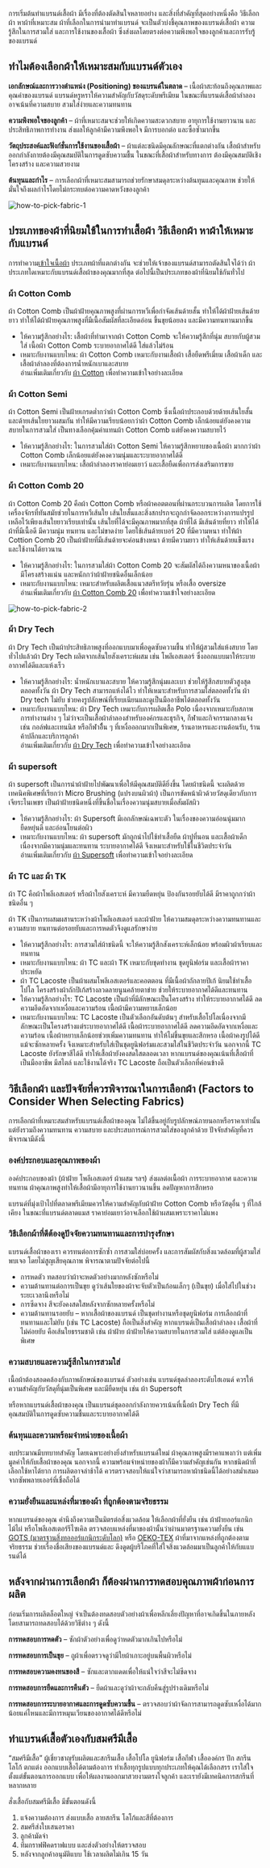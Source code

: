 การเริ่มต้นทำแบรนด์เสื้อผ้า มีเรื่องที่ต้องตัดสินใจหลายอย่าง และสิ่งที่สำคัญที่สุดอย่างหนึ่งคือ วิธีเลือกผ้า หาผ้าที่เหมาะสม ผ้าที่เลือกในการนำมาทำแบรนด์ จะเป็นตัวบ่งชี้คุณภาพของแบรนด์เสื้อผ้า ความรู้สึกในการสวมใส่ และการใช้งานของเสื้อผ้า ซึ่งส่งผลโดยตรงต่อความพึงพอใจของลูกค้าและการรับรู้ของแบรนด์

## ทำไมต้องเลือกผ้าให้เหมาะสมกับแบรนด์ตัวเอง

**เอกลักษณ์และการวางตำแหน่ง (Positioning) ของแบรนด์ในตลาด** – เนื้อผ้าสะท้อนถึงคุณภาพและคุณค่าของแบรนด์ แบรนด์หรูหราให้ความสำคัญกับวัสดุระดับพรีเมียม ในขณะที่แบรนด์เสื้อผ้าลำลองอาจเน้นที่ความสบาย สวมใส่ง่ายและความทนทาน

**ความพึงพอใจของลูกค้า** – ผ้าที่เหมาะสมจะช่วยให้เกิดความสะดวกสบาย อายุการใช้งานยาวนาน และประสิทธิภาพการทำงาน ส่งผลให้ลูกค้ามีความพึงพอใจ มีการบอกต่อ และซื้อซ้ำมากขึ้น

**วัตถุประสงค์และฟังก์ชั่นการใช้งานของเสื้อผ้า** – ผ้าแต่ละชนิดมีคุณลักษณะที่แตกต่างกัน เสื้อผ้าสำหรับออกกำลังกายต้องมีคุณสมบัติในการดูดซับความชื้น ในขณะที่เสื้อผ้าสำหรับทางการ ต้องมีคุณสมบัติเชิงโครงสร้าง และความสวยงาม

**ต้นทุนและกำไร** – การเลือกผ้าที่เหมาะสมสามารถช่วยรักษาสมดุลระหว่างต้นทุนและคุณภาพ ช่วยให้มั่นใจถึงผลกำไรโดยไม่กระทบต่อความคาดหวังของลูกค้า

![how-to-pick-fabric-1](/blog/how-to-pick-fabric-1.jpg)

## ประเภทของผ้าที่นิยมใช้ในการทำเสื้อผ้า วิธีเลือกผ้า หาผ้าให้เหมาะกับแบรนด์

การทำความ[เข้าใจเนื้อผ้า](type-of-fabric) ประเภทผ้าที่แตกต่างกัน จะช่วยให้เจ้าของแบรนด์สามารถตัดสินใจได้ว่า ผ้าประเภทใดเหมาะกับแบรนด์เสื้อผ้าของคุณมากที่สุด ต่อไปนี้เป็นประเภทของผ้าที่นิยมใช้กันทั่วไป

### ผ้า Cotton Comb

ผ้า Cotton Comb เป็นผ้าฝ้ายคุณภาพสูงที่ผ่านการหวีเพื่อกำจัดเส้นด้ายสั้น ทำให้ได้ผ้าฝ้ายเส้นด้ายยาว ทำให้ได้ผ้าฝ้ายคุณภาพสูงที่มีเนื้อสัมผัสที่ละเอียดอ่อน ขึ้นขุยน้อยลง และมีความทนทานมากขึ้น

- ให้ความรู้สึกอย่างไร: เสื้อผ้าที่ทำมาจากผ้า Cotton Comb จะให้ความรู้สึกที่นุ่ม สบายกับผู้สวมใส่ เนื้อผ้า Cotton Comb ระบายอากาศได้ดี ใส่แล้วไม่ร้อน
- เหมาะกับงานแบบไหน: ผ้า Cotton Comb เหมาะกับงานเสื้อผ้า เสื้อยืดพรีเมี่ยม เสื้อผ้าเด็ก และเสื้อผ้าลำลองที่ต้องการน้ำหนักเบาและสบาย<br>
อ่านเพิ่มเติมเกี่ยวกับ [ผ้า Cotton](what-is-cotton) เพื่อทำความเข้าใจอย่างละเอียด

### ผ้า Cotton Semi

ผ้า Cotton Semi เป็นฝ้ายเกรดต่ำกว่าผ้า Cotton Comb ซึ่งเนื้อผ้าประกอบด้วยด้ายเส้นใยสั้นและด้ายเส้นใยยาวผสมกัน ทำให้มีความเรียบน้อยกว่าผ้า Cotton Comb เล็กน้อยแต่ยังคงความสบายในการสวมใส่ เป็นทางเลือกคุ้มค่าแทนผ้า Cotton Comb แต่ยังคงความสบายไว้

- ให้ความรู้สึกอย่างไร: ในการสวมใส่ผ้า Cotton Semi ให้ความรู้สึกหยาบของเนื้อผ้า มากกว่าผ้า Cotton Comb เล็กน้อยแต่ยังคงความนุ่มและระบายอากาศได้ดี
- เหมาะกับงานแบบไหน: เสื้อผ้าลำลองราคาย่อมเยาว์ และเสื้อยืดเพื่อการส่งเสริมการขาย

### ผ้า Cotton Comb 20

ผ้า Cotton Comb 20 คือผ้า Cotton Comb หรือผ้าคอตตอนที่ผ่านกระบวนการผลิต โดยการใช้เครื่องจักรที่ทันสมัยช่วยในการหวีเส้นใย เส้นใยสั้นและสิ่งสกปรกจะถูกกำจัดออกระหว่างการแปรรูป เหลือไว้เพียงเส้นใยยาวเรียบเท่านั้น เส้นใยที่ได้จะมีคุณภาพมากที่สุด ผ้าที่ได้ มีเส้นด้ายที่ยาว ทำให้ได้ผ้าที่มีเนื้อดี มีความนุ่ม ทนทาน และไม่ขาดง่าย โดยใช้เส้นด้ายเบอร์ 20 ที่มีความหนา ทำให้ผ้า Cottion Comb 20 เป็นผ้าฝ้ายที่มีเส้นด้ายจะค่อนข้างหนา ด้ายมีความยาว ทำให้เส้นด้ายแข็งแรงและใช้งานได้ยาวนาน

- ให้ความรู้สึกอย่างไร: ในการสวมใส่ผ้า Cotton Comb 20 จะสัมผัสได้ถึงความหนาของเนื้อผ้า มีโครงสร้างแน่น และหนักกว่าผ้าฝ้ายชนิดอื่นเล็กน้อย
- เหมาะกับงานแบบไหน: เหมาะสำหรับผลิตเสื้อแนวสตรีทวัยรุ่น หรือเสื้อ oversize<br>
อ่านเพิ่มเติมเกี่ยวกับ [ผ้า Cotton Comb 20](what-is-cotton) เพื่อทำความเข้าใจอย่างละเอียด

![how-to-pick-fabric-2](/blog/how-to-pick-fabric-2.jpg)

### ผ้า Dry Tech

ผ้า Dry Tech เป็นผ้าประสิทธิภาพสูงที่ออกแบบมาเพื่อดูดซับความชื้น ทำให้ผู้สวมใส่แห้งสบาย โดยทั่วไปแล้วผ้า Dry Tech ผลิตจากเส้นใยสังเคราะห์ผสม เช่น โพลีเอสเตอร์ ซึ่งออกแบบมาให้ระบายอากาศได้ดีและแห้งเร็ว

- ให้ความรู้สึกอย่างไร: น้ำหนักเบาและสบาย  ให้ความรู้สึกนุ่มและเบา ช่วยให้รู้สึกสบายตัวสูงสุดตลอดทั้งวัน ผ้า Dry Tech สามารถแห้งได้ไว ทำให้เหมาะสำหรับการสวมใส่ตลอดทั้งวัน ผ้า Dry tech ไม่ยับ ช่วยคงรูปลักษณ์ที่เรียบเนียนและดูเป็นมืออาชีพได้ตลอดทั้งวัน
- เหมาะกับงานแบบไหน: ผ้า Dry Tech เหมาะกับการผลิตเสื้อ Polo เนื่องจากเหมาะกับสภาพการทำงานต่าง ๆ ไม่ว่าจะเป็นเสื้อผ้าลำลองสำหรับองค์กรและธุรกิจ, กีฬาและกิจกรรมกลางแจ้ง เช่น กอล์ฟและเทนนิส หรือกีฬาอื่ืน ๆ ที่เหงื่อออกมากเป็นพิเศษ, ร้านอาหารและงานต้อนรับ, ร้านค้าปลีกและบริการลูกค้า<br>
อ่านเพิ่มเติมเกี่ยวกับ [ผ้า Dry Tech](what-is-dry-tech-fabric-polo-shirt) เพื่อทำความเข้าใจอย่างละเอียด

### ผ้า supersoft

ผ้า supersoft เป็นการนำผ้าฝ้ายไปพัฒนาเพื่อให้มีคุณสมบัติดียิ่งขึ้น โดยผ้าชนิดนี้ จะผลิตด้วยเทคนิคพิเศษที่เรียกว่า Micro Brushing (แปรงบนผิวผ้า) เป็นการขัดหน้าผิวด้วยวัสดุเดียวกับการเจียระไนเพชร เป็นผ้าฝ้ายชนิดหนึ่งที่ขึ้นชื่อในเรื่องความนุ่มสบายเมื่อสัมผัสผิว 

- ให้ความรู้สึกอย่างไร: ผ้า Supersoft มีเอกลักษณ์เฉพาะตัว ในเรื่องของความอ่อนนุ่มมาก ยืดหยุ่นดี และอ่อนโยนต่อผิว
- เหมาะกับงานแบบไหน: ผ้า supersoft  มักถูกนำไปใช้ทำเสื้อยืด ผ้าปูที่นอน และเสื้อผ้าเด็ก เนื่องจากมีความนุ่มและทนทาน ระบายอากาศได้ดี จึงเหมาะสำหรับใช้ในชีวิตประจำวัน<br>
อ่านเพิ่มเติมเกี่ยวกับ [ผ้า Supersoft](what-is-supersoft) เพื่อทำความเข้าใจอย่างละเอียด

### ผ้า TC และ ผ้า TK

ผ้า TC คือผ้าโพลีเอสเตอร์ หรือผ้าใยสังเคราะห์ มีความยืดหยุ่น ป้องกันรอยยับได้ดี มีราคาถูกกว่าผ้าชนิดอื่น ๆ 

ผ้า TK เป็นการผสมผสานระหว่างผ้าโพลีเอสเตอร์ และผ้าฝ้าย ให้ความสมดุลระหว่างความทนทานและความสบาย ทนทานต่อรอยยับและการหดตัวจึงดูแลรักษาง่าย 

- ให้ความรู้สึกอย่างไร: การสวมใส่ผ้าชนิดนี้ จะให้ความรู้สึกสังเคราะห์เล็กน้อย พร้อมผิวผ้าเรียบและทนทาน
- เหมาะกับงานแบบไหน:  ผ้า TC และผ้า TK เหมาะกับชุดทำงาน ชุดยูนิฟอร์ม และเสื้อผ้าราคาประหยัด
- ผ้า TC Lacoste เป็นผ้าผสมโพลีเอสเตอร์และคอตตอน ที่มีเนื้อผ้าถักลายปิเก้ นิยมใช้ทำเสื้อโปโล โครงสร้างผ้าถักปิเก้สร้างลวดลายนูนคล้ายตาข่าย ช่วยให้ระบายอากาศได้ดีและทนทาน
- ให้ความรู้สึกอย่างไร: TC Lacoste เป็นผ้าที่มีลักษณะเป็นโครงสร้าง ทำให้ระบายอากาศได้ดี  ลดความอึดอัดจากเหงื่อและความร้อน เนื้อผ้ามีความหยาบเล็กน้อย
- เหมาะกับงานแบบไหน: TC Lacoste เป็นตัวเลือกอันดับต้นๆ สำหรับเสื้อโปโลเนื่องจากมีลักษณะเป็นโครงสร้างแต่ระบายอากาศได้ดี เนื้อผ้าระบายอากาศได้ดี ลดความอึดอัดจากเหงื่อและความร้อน เนื้อผ้าหยาบเล็กน้อยช่วยเพิ่มความทนทาน ทำให้ไม่ขึ้นขุยและสึกหรอ เนื้อผ้าคงรูปได้ดีแม้จะซักหลายครั้ง จึงเหมาะสำหรับใส่เป็นชุดยูนิฟอร์มและสวมใส่ในชีวิตประจำวัน นอกจากนี้ TC Lacoste ยังรักษาสีได้ดี ทำให้เสื้อผ้ายังคงสดใสตลอดเวลา หากแบรนด์ของคุณเน้นที่เสื้อผ้าที่เป็นมืออาชีพ มีสไตล์ และใช้งานได้จริง TC Lacoste ถือเป็นตัวเลือกที่ค่อนข้างดี

## วิธีเลือกผ้า และปัจจัยที่ควรพิจารณาในการเลือกผ้า (Factors to Consider When Selecting Fabrics)

การเลือกผ้าที่เหมาะสมสำหรับแบรนด์เสื้อผ้าของคุณ ไม่ได้ขึ้นอยู่กับรูปลักษณ์ภายนอกหรือราคาเท่านั้น แต่ยังรวมถึงความทนทาน ความสบาย และประสบการณ์การสวมใส่ของลูกค้าด้วย ปัจจัยสำคัญที่ควรพิจารณามีดังนี้

### องค์ประกอบและคุณภาพของผ้า

องค์ประกอบของผ้า (ผ้าฝ้าย โพลีเอสเตอร์ ผ้าผสม ฯลฯ) ส่งผลต่อเนื้อผ้า การระบายอากาศ และความทนทาน ผ้าคุณภาพสูงทำให้เสื้อผ้ามีอายุการใช้งานยาวนานขึ้น ลดปัญหาการสึกหรอ 

แบรนด์ที่มุ่งเป้าไปที่ตลาดพรีเมียมควรให้ความสำคัญกับผ้าฝ้าย Cotton Comb หรือวัสดุอื่น ๆ ที่ใกล้เคียง ในขณะที่แบรนด์ตลาดแมส ราคาย่อมเยาว์อาจเลือกใช้ผ้าผสมเพราะราคาไม่แพง

### วิธีเลือกผ้าที่ดีต้องดูปัจจัยความทนทานและการบำรุงรักษา

แบรนด์เสื้อผ้าของเรา ควรทนต่อการซักซ้ำ การสวมใส่บ่อยครั้ง และการสัมผัสกับสิ่งแวดล้อมที่ผู้สวมใส่พบเจอ โดยไม่สูญเสียคุณภาพ พิจารณาตามปัจจัยต่อไปนี้

- การหดตัว ทดสอบว่าผ้าจะหดตัวอย่างมากหลังซักหรือไม่
- ความต้านทานต่อการเป็นขุย ดูว่าเส้นใยของผ้าจะจับตัวเป็นก้อนเล็กๆ (เป็นขุย) เมื่อใส่ไปในช่วงระยะเวลานึงหรือไม่
- การซีดจาง สีจะยังคงสดใสหลังจากซักหลายครั้งหรือไม่
- ความต้านทานรอยยับ – หากเสื้อผ้าของแบรนด์ เป็นชุดทำงานหรือชุดยูนิฟอร์ม การเลือกผ้าที่ทนทานและไม่ยับ (เช่น TC Lacoste) ถือเป็นสิ่งสำคัญ หากแบรนด์เป็นเสื้อผ้าลำลอง เสื้อผ้าที่ไม่ค่อยยับ คือเส้นใยธรรมชาติ เช่น ผ้าฝ้าย ผ้าฝ้ายให้ความสบายในการสวมใส่ แต่ต้องดูแลเป็นพิเศษ

### ความสบายและความรู้สึกในการสวมใส่

เนื้อผ้าต้องสอดคล้องกับภาพลักษณ์ของแบรนด์ ตัวอย่างเช่น แบรนด์ชุดลำลองระดับไฮเอนด์ ควรให้ความสำคัญกับวัสดุที่นุ่มเป็นพิเศษ และมียืดหยุ่น เช่น ผ้า Supersoft 

หรือหากแบรนด์เสื้อผ้าของคุณ เป็นแบรนด์ชุดออกกำลังกายควรเน้นที่เนื้อผ้า Dry Tech ที่มีคุณสมบัติในการดูดซับความชื้นและระบายอากาศได้ดี

### ต้นทุนและความพร้อมจำหน่ายของเนื้อผ้า

งบประมาณมีบทบาทสำคัญ โดยเฉพาะอย่างยิ่งสำหรับแบรนด์ใหม่ ผ้าคุณภาพสูงมีราคาแพงกว่า แต่เพิ่มมูลค่าให้กับเสื้อผ้าของคุณ นอกจากนี้ ความพร้อมจำหน่ายของผ้าก็มีความสำคัญเช่นกัน หากชนิดผ้าที่เลือกใช้หาได้ยาก การผลิตอาจล่าช้าได้ ควรตรวจสอบให้แน่ใจว่าสามารถหาผ้าชนิดนี้ได้อย่างสม่ำเสมอจากซัพพลายเออร์ที่เชื่อถือได้

### ความยั่งยืนและแหล่งที่มาของผ้า ที่ถูกต้องตามจริยธรรม

หากแบรนด์ของคุณ คำนึงถึงความเป็นมิตรต่อสิ่งแวดล้อม ให้เลือกผ้าที่ยั่งยืน เช่น ผ้าฝ้ายออร์แกนิก ไม้ไผ่ หรือโพลีเอสเตอร์รีไซเคิล ตรวจสอบแหล่งที่มาของผ้านั้นว่าผ่านมาตรฐานความยั่งยืน เช่น [GOTS (มาตรฐานสิ่งทอออร์แกนิกระดับโลก)](https://www.ggm.co.th/th/gots) หรือ [OEKO-TEX](https://www.oeko-tex.com/en/) ผ้าที่มาจากแหล่งที่ถูกต้องตามจริยธรรม ช่วยเรื่องชื่อเสียงของแบรนด์และ ดึงดูดผู้บริโภคที่ใส่ใจสิ่งแวดล้อมมาเป็นลูกค้าให้กับแแบรนด์ได้ 

## หลังจากผ่านการเลือกผ้า ก็ต้องผ่านการทดสอบคุณภาพผ้าก่อนการผลิต

ก่อนเริ่มการผลิตล็อตใหญ่ จำเป็นต้องทดสอบตัวอย่างผ้าเพื่อหลีกเลี่ยงปัญหาที่อาจเกิดขึ้นในภายหลัง โดยสามารถทดสอบได้ด้วยวิธีต่าง ๆ ดังนี้

**การทดสอบการหดตัว** – ซักผ้าตัวอย่างเพื่อดูว่าหดตัวมากเกินไปหรือไม่

**การทดสอบการเป็นขุย** – ถูผ้าเพื่อตรวจดูว่ามีใยผ้าเกาะอยู่บนพื้นผิวหรือไม่

**การทดสอบความคงทนของสี** – ซักและตากแดดเพื่อให้แน่ใจว่าสีจะไม่ซีดจาง

**การทดสอบการยืดและการคืนตัว** – ยืดผ้าและดูว่าผ้าจะกลับคืนสู่รูปร่างเดิมหรือไม่

**การทดสอบการระบายอากาศและการดูดซับความชื้น** – ตรวจสอบว่าผ้าจัดการสามารถดูดซับเหงื่อได้มากน้อยแค่ไหนและมีการหมุนเวียนของอากาศได้ดีหรือไม่

## ทำแบรนด์เสื้อตัวเองกับสมศรีมีเสื้อ

“สมศรีมีเสื้อ” ผู้เชี่ยวชาญรับผลิตและสกรีนเสื้อ เสื้อโปโล ยูนิฟอร์ม เสื้อกีฬา เสื้อองค์กร ปัก สกรีนโลโก้ ตกแต่ง ออกแบบเสื้อได้ตามต้องการ ทำเสื้อทุกรูปแบบทุกประเภทให้คุณได้เลือกสรร เราใส่ใจตั้งแต่ขั้นตอนการออกแบบ เพื่อให้ผลงานออกมาสวยงามตรงใจลูกค้า และเรายังมีเทคนิคการสกรีนที่หลากหลาย

สั่งเสื้อกับสมศรีมีเสื้อ มีขั้นตอนดังนี้

1. แจ้งความต้องการ ส่งแบบเสื้อ ลายสกรีน โลโก้และสีที่ต้องการ 
2. สมศรีส่งใบเสนอราคา
3. ลูกค้ามัดจำ
4. ทีมกราฟฟิคดราฟแบบ และส่งตัวอย่างให้ตรวจสอบ
5. หลังจากลูกค้าอนุมัติแบบ ใช้เวลาผลิตไม่เกิน 15 วัน